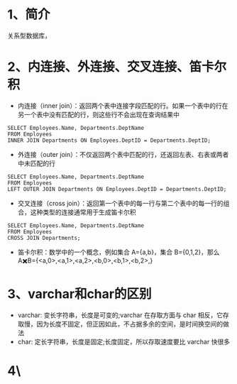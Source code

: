 # 1、简介
关系型数据库，
# 2、内连接、外连接、交叉连接、笛卡尔积
- 内连接（inner join）：返回两个表中连接字段匹配的行。如果一个表中的行在另一个表中没有匹配的行，则这些行不会出现在查询结果中
```mysql
SELECT Employees.Name, Departments.DeptName
FROM Employees
INNER JOIN Departments ON Employees.DeptID = Departments.DeptID;
```

- 外连接（outer join）：不仅返回两个表中匹配的行，还返回左表、右表或两者中未匹配的行
```mysql
SELECT Employees.Name, Departments.DeptName
FROM Employees
LEFT OUTER JOIN Departments ON Employees.DeptID = Departments.DeptID;
```
- 交叉连接（cross join）：返回第一个表中的每一行与第二个表中的每一行的组合，这种类型的连接通常用于生成笛卡尔积
```mysql
SELECT Employees.Name, Departments.DeptName
FROM Employees
CROSS JOIN Departments;
```
- 笛卡尔积：数学中的一个概念，例如集合 A={a,b}，集合 B={0,1,2}，那么 A✖️B={<a,0>,<a,1>,<a,2>,<b,0>,<b,1>,<b,2>,}

# 3、varchar和char的区别
- varchar: 变长字符串，长度是可变的;varchar 在存取方面与 char 相反，它存取慢，因为长度不固定，但正因如此，不占据多余的空间，是时间换空间的做法
- char: 定长字符串，长度是固定;长度固定，所以存取速度要比 varchar 快很多
# 4\